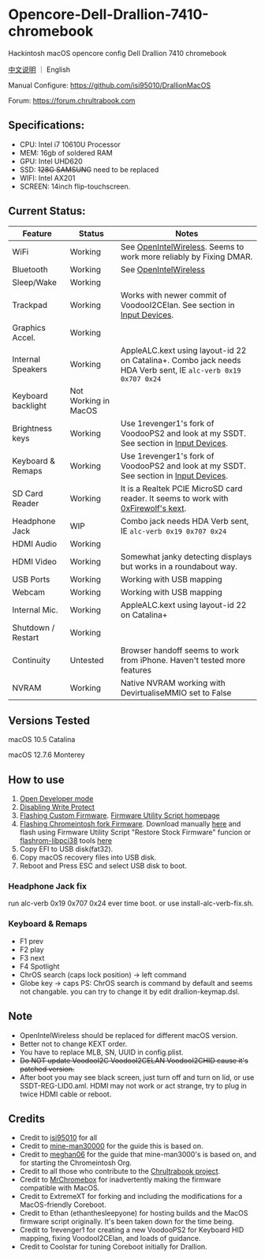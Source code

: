 # Opencore-Dell-Drallion-7410-chromebook
Hackintosh macOS opencore config Dell Drallion 7410 chromebook

[中文说明](https://github.com/jarryson/Opencore-Dell-Drallion-7410-chromebook/blob/main/README_zh.md) ｜ English

Manual Configure: https://github.com/isi95010/DrallionMacOS

Forum: https://forum.chrultrabook.com

## Specifications:

- CPU: Intel i7 10610U Processor
- MEM: 16gb of soldered RAM
- GPU: Intel UHD620
- SSD: ~~128G SAMSUNG~~ need to be replaced
- WIFI: Intel AX201
- SCREEN: 14inch flip-touchscreen. 

## Current Status:

| **Feature**        | **Status**           | **Notes**                                                                                     |
|--------------------|----------------------|-----------------------------------------------------------------------------------------------|
| WiFi               | Working              | See [OpenIntelWireless](https://openintelwireless.github.io). Seems to work more reliably by Fixing DMAR.                            |
| Bluetooth          | Working              | See [OpenIntelWireless](https://openintelwireless.github.io)                                                                         |
| Sleep/Wake         | Working              |                    |
| Trackpad           | Working              | Works with newer commit of VoodooI2CElan. See section in [Input Devices](#input-devices).                       | 
| Graphics Accel.    | Working              |                                                                                               |
| Internal Speakers  | Working              | AppleALC.kext using layout-id 22 on Catalina+. Combo jack needs HDA Verb sent, IE `alc-verb 0x19 0x707 0x24`                            |
| Keyboard backlight | Not Working in MacOS |                                                                                               |
| Brightness keys | Working | Use 1revenger1's fork of VoodooPS2 and look at my SSDT. See section in [Input Devices](#input-devices). |
| Keyboard & Remaps  | Working              | Use 1revenger1's fork of VoodooPS2 and look at my SSDT. See section in [Input Devices](#input-devices).                                   |
| SD Card Reader     | Working              | It is a Realtek PCIE MicroSD card reader. It seems to work with [0xFirewolf's kext](https://github.com/0xFireWolf/RealtekCardReader).             |
| Headphone Jack     | WIP                  | Combo jack needs HDA Verb sent, IE `alc-verb 0x19 0x707 0x24`                                                             |
| HDMI Audio         | Working              |                                                                                               |
| HDMI Video         | Working              | Somewhat janky detecting displays but works in a roundabout way.                              |
| USB Ports          | Working              | Working with USB mapping                                                                      |
| Webcam             | Working              | Working with USB mapping                                                                      |
| Internal Mic.      | Working              | AppleALC.kext using layout-id 22 on Catalina+                                                             |
| Shutdown / Restart | Working              |                                                                                               |    
| Continuity         | Untested             | Browser handoff seems to work from iPhone. Haven't tested more features                                                       |    
| NVRAM              | Working              | Native NVRAM working with DevirtualiseMMIO set to False                                       |
                                                                          
## Versions Tested

macOS 10.5 Catalina

macOS 12.7.6 Monterey 

## How to use
1. [Open Developer mode](https://docs.chrultrabook.com/docs/firmware/developer-mode.html)
2. [Disabling Write Protect](https://docs.chrultrabook.com/docs/firmware/write-protect.html#disabling-write-protect)
3. [Flashing Custom Firmware](https://docs.chrultrabook.com/docs/firmware/flashing-firmware.html). [Firmware Utility Script homepage](https://docs.mrchromebox.tech/docs/fwscript.html)
4. [Flashing Chromeintosh fork Firmware](https://github.com/Chromeintosh/coreboot). Download manually [here](https://ethanthesleepy.one/public/mac_build/coreboot_edk2-drallion-mrchromebox_20240714_macos.rom) and flash using Firmware Utility Script "Restore Stock Firmware" funcion or [flashrom-libpci38](https://ethanthesleepy.one/public/chrultrabook/utils/) tools [here](https://docs.chrultrabook.com/docs/firmware/manually-flashing.html)
5. Copy EFI to USB disk(fat32).
6. Copy macOS recovery files into USB disk.
7. Reboot and Press ESC and select USB disk to boot.

### Headphone Jack fix
run alc-verb 0x19 0x707 0x24 ever time boot.
or use install-alc-verb-fix.sh.

### Keyboard & Remaps
* F1 prev
* F2 play
* F3 next
* F4 Spotlight
* ChrOS search (caps lock position) -> left command
* Globe key  -> caps
PS: ChrOS search is command by default and seems not changable. you can try to change it by edit drallion-keymap.dsl.

## Note
* OpenIntelWireless should be replaced for different macOS version.
* Better not to change KEXT order.
* You have to replace MLB, SN, UUID in config.plist.
* ~~Do NOT update VoodooI2C VoodooI2CELAN VoodooI2CHID cause it's patched version.~~
* After boot you may see black screen, just turn off and turn on lid, or use SSDT-REG-LID0.aml. HDMI may not work or act strange, try to plug in twice HDMI cable or reboot.

## Credits
* Credit to [isi95010](https://github.com/isi95010/DrallionMacOS/) for all
* Credit to [mine-man30000](https://github.com/mine-man3000/macOS-Dragonair) for the guide this is based on.
* Credit to [meghan06](https://github.com/meghan06/) for the guide that mine-man3000's is based on, and for starting the Chromeintosh Org.
* Credit to all those who contribute to the [Chrultrabook project](https://docs.chrultrabook.com).
* Credit to [MrChromebox](https://github.com/MrChromebox?tab=repositories) for inadvertently making the firmware compatible with MacOS. 
* Credit to ExtremeXT for forking and including the modifications for a MacOS-friendly Coreboot.
* Credit to Ethan (ethanthesleepyone) for hosting builds and the MacOS firmware script originally. It's been taken down for the time being. 
* Credit to 1revenger1 for creating a new VoodooPS2 for Keyboard HID mapping, fixing VoodooI2CElan, and loads of guidance. 
* Credit to Coolstar for tuning Coreboot initially for Drallion. 


